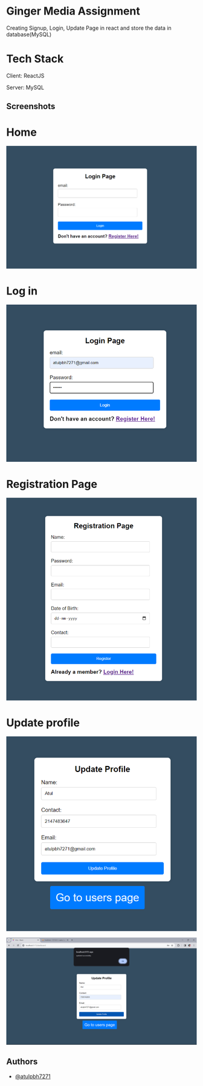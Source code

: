 
# Ginger Media Assignment
Creating Signup, Login, Update Page in react and store the data in database(MySQL)
# Tech Stack
Client: ReactJS

Server: MySQL





## Screenshots
# Home

![Alt text](https://github.com/atulpbh7271/AssignmentReactGingerMedia/blob/main/snap/Home.png?raw=true "Title")


# Log in

![Alt text](https://github.com/atulpbh7271/AssignmentReactGingerMedia/blob/main/snap/Log%20in.png?raw=true "Title")

# Registration Page

![Alt text](https://github.com/atulpbh7271/AssignmentReactGingerMedia/blob/main/snap/Registration%20Page.png?raw=true "Title")

# Update profile

![Alt text](https://github.com/atulpbh7271/AssignmentReactGingerMedia/blob/main/snap/Update%20profile.png?raw=true "Title")

![Alt text](https://github.com/atulpbh7271/AssignmentReactGingerMedia/blob/main/snap/Update.png?raw=true "Title")

## Authors

- [@atulpbh7271](https://www.github.com/octokatherine)

